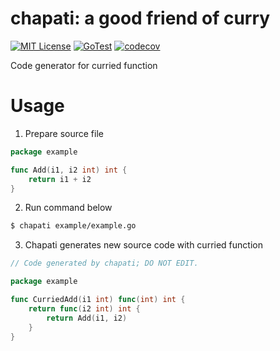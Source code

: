 # chapati: a good friend of curry
[![MIT License](https://img.shields.io/badge/license-MIT-blue.svg?style=flat)](LICENSE)
[![GoTest](https://github.com/Syuparn/chapati/actions/workflows/test.yaml/badge.svg)](https://github.com/Syuparn/chapati/actions/workflows/test.yaml)
[![codecov](https://codecov.io/gh/Syuparn/chapati/branch/main/graph/badge.svg?token=GE2B8H4AF7)](https://codecov.io/gh/Syuparn/chapati)


Code generator for curried function

# Usage

1. Prepare source file

```go
package example

func Add(i1, i2 int) int {
	return i1 + i2
}
```

2. Run command below

```bash
$ chapati example/example.go
```

3. Chapati generates new source code with curried function

```go
// Code generated by chapati; DO NOT EDIT.

package example

func CurriedAdd(i1 int) func(int) int {
	return func(i2 int) int {
		return Add(i1, i2)
	}
}
```
